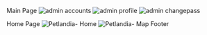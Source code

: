 Main Page
![admin accounts](https://github.com/user-attachments/assets/9af27e0c-f52c-43c9-8dbf-97e6b00947ef)
![admin profile](https://github.com/user-attachments/assets/53c24490-94a8-4b8e-b555-254bfa554c50)
![admin changepass](https://github.com/user-attachments/assets/2c5b7cf2-b708-40c9-8e42-981947bb4d95)


Home Page
![Petlandia- Home](https://github.com/user-attachments/assets/946350c4-c50e-4a8a-ab7d-620879c9438f)
![Petlandia- Map   Footer](https://github.com/user-attachments/assets/3aba8e99-4051-444d-be7e-87d1da5bdb37)
